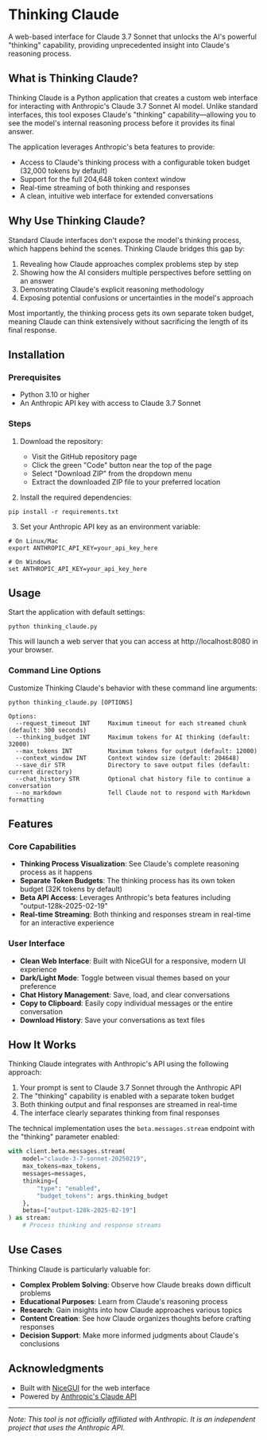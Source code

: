 # Thinking Claude

A web-based interface for Claude 3.7 Sonnet that unlocks the AI's powerful "thinking" capability, providing unprecedented insight into Claude's reasoning process.

## What is Thinking Claude?

Thinking Claude is a Python application that creates a custom web interface for interacting with Anthropic's Claude 3.7 Sonnet AI model. Unlike standard interfaces, this tool exposes Claude's "thinking" capability—allowing you to see the model's internal reasoning process before it provides its final answer.

The application leverages Anthropic's beta features to provide:

- Access to Claude's thinking process with a configurable token budget (32,000 tokens by default)
- Support for the full 204,648 token context window
- Real-time streaming of both thinking and responses
- A clean, intuitive web interface for extended conversations

## Why Use Thinking Claude?

Standard Claude interfaces don't expose the model's thinking process, which happens behind the scenes. Thinking Claude bridges this gap by:

1. Revealing how Claude approaches complex problems step by step
2. Showing how the AI considers multiple perspectives before settling on an answer
3. Demonstrating Claude's explicit reasoning methodology
4. Exposing potential confusions or uncertainties in the model's approach

Most importantly, the thinking process gets its own separate token budget, meaning Claude can think extensively without sacrificing the length of its final response.

## Installation

### Prerequisites
- Python 3.10 or higher
- An Anthropic API key with access to Claude 3.7 Sonnet

### Steps

1. Download the repository:
   - Visit the GitHub repository page
   - Click the green "Code" button near the top of the page
   - Select "Download ZIP" from the dropdown menu
   - Extract the downloaded ZIP file to your preferred location

2. Install the required dependencies:
```
pip install -r requirements.txt
```

3. Set your Anthropic API key as an environment variable:
```
# On Linux/Mac
export ANTHROPIC_API_KEY=your_api_key_here

# On Windows
set ANTHROPIC_API_KEY=your_api_key_here
```

## Usage

Start the application with default settings:
```
python thinking_claude.py
```

This will launch a web server that you can access at http://localhost:8080 in your browser.

### Command Line Options

Customize Thinking Claude's behavior with these command line arguments:

```
python thinking_claude.py [OPTIONS]

Options:
  --request_timeout INT     Maximum timeout for each streamed chunk (default: 300 seconds)
  --thinking_budget INT     Maximum tokens for AI thinking (default: 32000)
  --max_tokens INT          Maximum tokens for output (default: 12000)
  --context_window INT      Context window size (default: 204648)
  --save_dir STR            Directory to save output files (default: current directory)
  --chat_history STR        Optional chat history file to continue a conversation
  --no_markdown             Tell Claude not to respond with Markdown formatting
```

## Features

### Core Capabilities

- **Thinking Process Visualization**: See Claude's complete reasoning process as it happens
- **Separate Token Budgets**: The thinking process has its own token budget (32K tokens by default)
- **Beta API Access**: Leverages Anthropic's beta features including "output-128k-2025-02-19"
- **Real-time Streaming**: Both thinking and responses stream in real-time for an interactive experience

### User Interface

- **Clean Web Interface**: Built with NiceGUI for a responsive, modern UI experience
- **Dark/Light Mode**: Toggle between visual themes based on your preference
- **Chat History Management**: Save, load, and clear conversations
- **Copy to Clipboard**: Easily copy individual messages or the entire conversation
- **Download History**: Save your conversations as text files

## How It Works

Thinking Claude integrates with Anthropic's API using the following approach:

1. Your prompt is sent to Claude 3.7 Sonnet through the Anthropic API
2. The "thinking" capability is enabled with a separate token budget
3. Both thinking output and final responses are streamed in real-time
4. The interface clearly separates thinking from final responses

The technical implementation uses the `beta.messages.stream` endpoint with the "thinking" parameter enabled:

```python
with client.beta.messages.stream(
    model="claude-3-7-sonnet-20250219",
    max_tokens=max_tokens,
    messages=messages,
    thinking={
        "type": "enabled",
        "budget_tokens": args.thinking_budget
    },
    betas=["output-128k-2025-02-19"]
) as stream:
    # Process thinking and response streams
```

## Use Cases

Thinking Claude is particularly valuable for:

- **Complex Problem Solving**: Observe how Claude breaks down difficult problems
- **Educational Purposes**: Learn from Claude's reasoning process
- **Research**: Gain insights into how Claude approaches various topics
- **Content Creation**: See how Claude organizes thoughts before crafting responses
- **Decision Support**: Make more informed judgments about Claude's conclusions



## Acknowledgments

- Built with [NiceGUI](https://nicegui.io/) for the web interface
- Powered by [Anthropic's Claude API](https://docs.anthropic.com/claude/reference/getting-started-with-the-api)

---

*Note: This tool is not officially affiliated with Anthropic. It is an independent project that uses the Anthropic API.*
